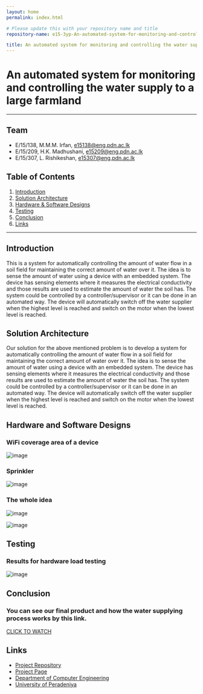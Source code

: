 ```yaml
---
layout: home
permalink: index.html

# Please update this with your repository name and title
repository-name: e15-3yp-An-automated-system-for-monitoring-and-controlling-the-water-supply-to-a-large-farmland

title: An automated system for monitoring and controlling the water supply to a large farmland
---
```


[comment]: # "This is the standard layout for the project, but you can clean this and use your own template"

# An automated system for monitoring and controlling the water supply to a large farmland

---

## Team
-  E/15/138, M.M.M. Irfan, [e15138@eng.pdn.ac.lk](mailto:e15138@eng.pdn.ac.lk)
-  E/15/209, H.K. Madhushani, [e15209@eng.pdn.ac.lk](mailto:e15209@eng.pdn.ac.lk)
-  E/15/307, L. Rishikeshan, [e15307@eng.pdn.ac.lk](mailto:e15307@eng.pdn.ac.lk)

## Table of Contents
1. [Introduction](#introduction)
2. [Solution Architecture](#solution-architecture )
3. [Hardware & Software Designs](#hardware-and-software-designs)
4. [Testing](#testing)
5. [Conclusion](#conclusion)
6. [Links](#links)

---

## Introduction

This is a system for automatically controlling the amount of water flow in a soil field for maintaining the correct amount of water over it. The idea is to sense the amount of water using a device with an embedded system. The device has sensing elements where it measures the electrical conductivity and those results are used to estimate the amount of water the soil has. The system could be controlled by a controller/supervisor or it can be done in an automated way. The device will automatically switch off the water supplier when the highest level is reached and switch on the motor when the lowest level is reached.


## Solution Architecture

Our solution for the above mentioned problem is to develop a system for automatically controlling the amount of water flow in a soil field for maintaining the correct amount of water over it. The idea is to sense the amount of water using a device with an embedded system. The device has sensing elements where it measures the electrical conductivity and those results are used to estimate the amount of water the soil has. The system could be controlled by a controller/supervisor or it can be done in an automated way. The device will automatically switch off the water supplier when the highest level is reached and switch on the motor when the lowest level is reached. 

## Hardware and Software Designs

### WiFi coverage area of a device
![image](https://user-images.githubusercontent.com/73756777/119181427-38be0900-ba8f-11eb-9b3f-cf8ff5d2ab06.png)

### Sprinkler
![image](https://user-images.githubusercontent.com/73756777/119181499-4ffcf680-ba8f-11eb-8d60-b2ffc06596cd.png)

### The whole idea
![image](https://user-images.githubusercontent.com/73756777/119181698-98b4af80-ba8f-11eb-86b3-fdae94894e75.png)

![image](https://user-images.githubusercontent.com/73756777/119181727-a10cea80-ba8f-11eb-9b03-2e898dd0882c.png)


## Testing

### Results for hardware load testing
![image](https://user-images.githubusercontent.com/73756777/119181946-e92c0d00-ba8f-11eb-9c93-9814dacd2c57.png)


## Conclusion

### You can see our final product and how the water supplying process works by this link.
[CLICK TO WATCH](https://www.youtube.com/watch?v=Bdy93vh6bB4&feature=youtu.be)

## Links  
- <a href = "https://github.com/cepdnaclk/e15-3yp-An-automated-system-for-monitoring-and-controlling-the-water-supply-to-a-large-farmland" target = "_blank"> Project Repository </a>
- <a href = "https://cepdnaclk.github.io/e15-3yp-An-automated-system-for-monitoring-and-controlling-the-water-supply-to-a-large-farmland/" target = "_blank">Project Page</a>
- <a href = "http://www.ce.pdn.ac.lk/" target = "_blank">Department of Computer Engineering</a>
- <a href = "https://eng.pdn.ac.lk/" target = "_blank">University of Peradeniya</a>


[//]: # (Please refer this to learn more about Markdown syntax)
[//]: # (https://github.com/adam-p/markdown-here/wiki/Markdown-Cheatsheet)

